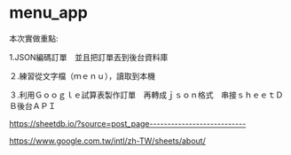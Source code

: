 # menu_app

本次實做重點:

1.JSON編碼訂單　並且把訂單丟到後台資料庫

２.練習從文字檔（ｍｅｎｕ），讀取到本機

３.利用Ｇｏｏｇｌｅ試算表製作訂單　再轉成ｊｓｏｎ格式　串接ｓｈｅｅｔＤＢ後台ＡＰＩ　

https://sheetdb.io/?source=post_page---------------------------

https://www.google.com.tw/intl/zh-TW/sheets/about/




